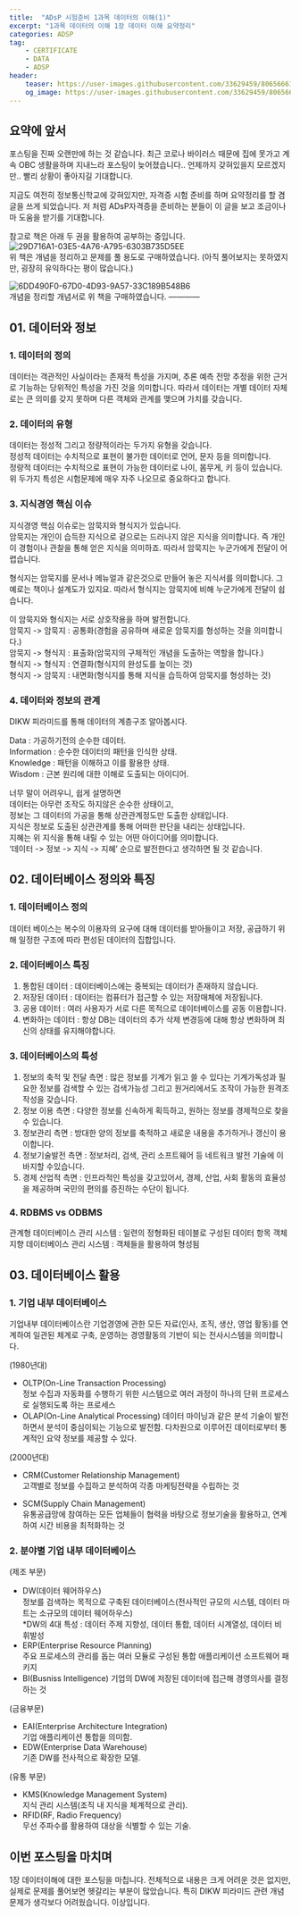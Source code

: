 ```yaml
---
title:  "ADsP 시험준비 1과목 데이터의 이해(1)"
excerpt: "1과목 데이터의 이해 1장 데이터 이해 요약정리"
categories: ADSP
tag:
    - CERTIFICATE
    - DATA
    - ADSP
header:
    teaser: https://user-images.githubusercontent.com/33629459/80656661-ab42fc00-8abc-11ea-8a32-240e15405b4d.jpeg
    og_image: https://user-images.githubusercontent.com/33629459/80656661-ab42fc00-8abc-11ea-8a32-240e15405b4d.jpeg
---
```

## 요약에 앞서
포스팅을 진짜 오랜만에 하는 것 같습니다. 최근 코로나 바이러스 때문에 집에 못가고 계속 OBC 생활을하며 지내느라 포스팅이 늦어졌습니다.. 언제까지 갖혀있을지 모르겠지만.. 빨리 상황이 좋아지길 기대합니다.  

지금도 여전히 정보통신학교에 갖혀있지만, 자격증 시험 준비를 하며 요약정리를 할 겸 글을 쓰게 되었습니다. 저 처럼 ADsP자격증을 준비하는 분들이 이 글을 보고 조금이나마 도움을 받기를 기대합니다.

참고로 책은 아래 두 권을 활용하여 공부하는 중입니다.  
![29D716A1-03E5-4A76-A795-6303B735D5EE](https://user-images.githubusercontent.com/33629459/80657775-800ddc00-8abf-11ea-8733-603d94e5423f.jpeg)   
위 책은 개념을 정리하고 문제를 풀 용도로 구매하였습니다. (아직 풀어보지는 못하였지만, 굉장히 유익하다는 평이 많습니다.)

![6DD490F0-67D0-4D93-9A57-33C189B548B6](https://user-images.githubusercontent.com/33629459/80657778-81d79f80-8abf-11ea-9e2b-d1c024da78f7.jpeg)     
개념을 정리할 개념서로 위 책을 구매하였습니다.
————

## 01. 데이터와 정보

### 1. 데이터의 정의   
데이터는 객관적인 사실이라는 존재적 특성을 가지며, 추론 예측 전망 추정을 위한 근거로 기능하는 당위적인 특성을 가진 것을 의미합니다. 따라서 데이터는 개별 데이터 자체로는 큰 의미를 갖지 못하며 다른 객체와 관계를 맺으며 가치를 갖습니다.  

### 2. 데이터의 유형    
데이터는 정성적 그리고 정량적이라는 두가지 유형을 갖습니다.   
정성적 데이터는 수치적으로 표현이 불가한 데이터로 언어, 문자 등을 의미합니다.  
정량적 데이터는 수치적으로 표현이 가능한 데이터로 나이, 몸무게, 키 등이 있습니다.
위 두가지 특성은 시험문제에 매우 자주 나오므로 중요하다고 합니다.

### 3. 지식경영 핵심 이슈    
지식경영 핵심 이슈로는 암묵지와 형식지가 있습니다.  
암묵지는 개인이 습득한 지식으로 겉으로는 드러나지 않은 지식을 의미합니다. 즉 개인이 경험이나 관찰을 통해 얻은 지식을 의미하죠. 따라서 암묵지는 누군가에게 전달이 어렵습니다.
  
형식지는 암묵지를 문서나 메뉴얼과 같은것으로 만들어 놓은 지식서를 의미합니다. 그 예로는 책이나 설계도가 있지요. 따라서 형식지는 암묵지에 비해 누군가에게 전달이 쉽습니다.

이 암묵지와 형식지는 서로 상호작용을 하며 발전합니다.   
암묵지 -> 암묵지 : 공통화(경험을 공유하며 새로운 암묵지를 형성하는 것을 의미합니다.)    
암묵지 -> 형식지 : 표출화(암묵지의 구체적인 개념을 도출하는 역할을 합니다.)  
형식지 -> 형식지 : 연결화(형식지의 완성도를 높이는 것)  
형식지 -> 암묵지 : 내면화(형식지를 통해 지식을 습득하여 암묵지를 형성하는 것)  

### 4. 데이터와 정보의 관계     
DIKW 피라미드를 통해 데이터의 계층구조 알아봅시다.

Data : 가공하기전의 순수한 데이터.    
Information : 순수한 데이터의 패턴을 인식한 상태.      
Knowledge : 패턴을 이해하고 이를 활용한 상태.      
Wisdom : 근본 원리에 대한 이해로 도출되는 아이디어.     

너무 말이 어려우니, 쉽게 설명하면   
데이터는 아무런 조작도 하지않은 순수한 상태이고,   
정보는 그 데이터의 가공을 통해 상관관계정도만 도출한 상태입니다.   
지식은 정보로 도출된 상관관계를 통해 어떠한 판단을 내리는 상태입니다.  
지혜는 위 지식을 통해 내릴 수 있는 어떤 아이디어를 의미합니다.   
‘데이터 -> 정보 -> 지식 -> 지혜’ 순으로 발전한다고 생각하면 될 것 같습니다.

## 02. 데이터베이스 정의와 특징

### 1. 데이터베이스 정의
데이터 베이스는 복수의 이용자의 요구에 대해 데이터를 받아들이고 저장, 공급하기 위해 일정한 구조에 따라 편성된 데이터의 집합입니다.  

### 2. 데이터베이스 특징
1. 통합된 데이터 : 데이터베이스에는 중복되는 데이터가 존재하지 않습니다.   
2. 저장된 데이터 : 데이터는 컴퓨터가 접근할 수 있는 저장매체에 저장됩니다.   
3. 공용 데이터 : 여러 사용자가 서로 다른 목적으로 데이터베이스를 공동 이용합니다.   
4. 변화하는 데이터 : 항상 DB는 데이터의 추가 삭제 변경등에 대해 항상 변화하며 최신의 상태를 유지해야합니다.  

### 3. 데이터베이스의 특성
1. 정보의 축적 및 전달 측면 : 많은 정보를 기계가 읽고 쓸 수 있다는 기계가독성과 필요한 정보를 검색할 수 있는 검색가능성 그리고 원거리에서도 조작이 가능한 원격조작성을 갖습니다.   
2. 정보 이용 측면 : 다양한 정보를 신속하게 획득하고, 원하는 정보를 경제적으로 찾을 수 있습니다.      
3. 정보관리 측면 : 방대한 양의 정보를 축적하고 새로운 내용을 추가하거나 갱신이 용이합니다.   
4. 정보기술발전 측면 : 정보처리, 검색, 관리 소프트웨어 등 네트워크 발전 기술에 이바지할 수있습니다.   
5. 경제 산업적 측면 : 인프라적인 특성을 갖고있어서, 경제, 산업, 사회 활동의 효율성을 제공하며 국민의 편의를 증진하는 수단이 됩니다.

### 4. RDBMS vs ODBMS
관계형 데이터베이스 관리 시스템 : 일련의 정형화된 테이블로 구성된 데이터 항목
객체 지향 데이터베이스 관리 시스템 : 객체들을 활용하여 형성됨

## 03. 데이터베이스 활용
### 1. 기업 내부 데이터베이스   
기업내부 데이터베이스란 기업경영에 관한 모든 자료(인사, 조직, 생산, 영업 활동)를 연계하여 일관된 체계로 구축, 운영하는 경영활동의 기반이 되는 전사시스템을 의미합니다.  

(1980년대)   
- OLTP(On-Line Transaction Processing)   
정보 수집과 자동화를 수행하기 위한 시스템으로 여러 과정이 하나의 단위 프로세스로 실행되도록 하는 프로세스
- OLAP(On-Line Analytical Processing)
데이터 마이닝과 같은 분석 기술이 발전하면서 분석이 중심이되는 기능으로 발전함. 다차원으로 이루어진 데이터로부터 통계적인 요약 정보를 제공할 수 있다.

(2000년대)   
- CRM(Customer Relationship Management)    
고객별로 정보를 수집하고 분석하여 각종 마케팅전략을 수립하는 것   

- SCM(Supply Chain Management)   
 유통공급망에 참여하는 모든 업체들이 협력을 바탕으로 정보기술을 활용하고, 연계하여 시간 비용을 최적화하는 것

### 2. 분야별 기업 내부 데이터베이스        
(제조 부문)    
- DW(데이터 웨어하우스)   
정보를 검색하는 목적으로 구축된 데이터베이스(전사적인 규모의 시스템, 데이터 마트는 소규모의 데이터 웨어하우스)     
*DW의 4대 특성 : 데이터 주제 지향성, 데이터 통합, 데이터 시계열성, 데이터 비 휘발성
- ERP(Enterprise Resource Planning)    
주요 프로세스의 관리를 돕는 여러 모듈로 구성된 통합 애플리케이션 소프트웨어 패키지     
- BI(Busniss Intelligence)
기업의 DW에 저장된 데이터에 접근해 경영의사를 결정하는 것    

(금융부문)   
- EAI(Enterprise Architecture Integration)     
기업 애플리케이션 통합을 의미함.     
- EDW(Enterprise Data Warehouse)      
기존 DW를 전사적으로 확장한 모델.     

(유통 부문)   
- KMS(Knowledge Management System)      
지식 관리 시스템(조직 내 지식을 체계적으로 관리).   
- RFID(RF, Radio Frequency)    
무선 주파수를 활용하여 대상을 식별할 수 있는 기술.    


## 이번 포스팅을 마치며
1장 데이터이해에 대한 포스팅을 마칩니다. 전체적으로 내용은 크게 어려운 것은 없지만, 실제로 문제를 풀어보면 헷갈리는 부분이 많았습니다. 특히 DIKW 피라미드 관련 개념문제가 생각보다 어려웠습니다. 이상입니다.
